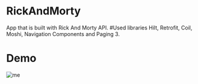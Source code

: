 # RickAndMorty
App that is built with Rick And Morty API.
#Used libraries
Hilt, Retrofit, Coil, Moshi, Navigation Components and Paging 3.
# Demo
![me](https://github.com/l1xly/RickAndMorty/blob/master/RickAndMorty.gif)

